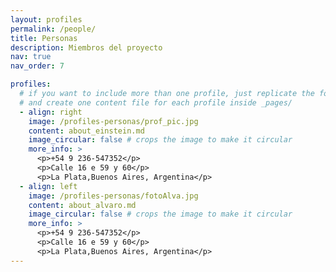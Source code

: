 ```yaml
---
layout: profiles
permalink: /people/
title: Personas 
description: Miembros del proyecto
nav: true
nav_order: 7

profiles:
  # if you want to include more than one profile, just replicate the following block
  # and create one content file for each profile inside _pages/
  - align: right
    image: /profiles-personas/prof_pic.jpg
    content: about_einstein.md
    image_circular: false # crops the image to make it circular
    more_info: >
      <p>+54 9 236-547352</p>
      <p>Calle 16 e 59 y 60</p>
      <p>La Plata,Buenos Aires, Argentina</p>
  - align: left
    image: /profiles-personas/fotoAlva.jpg
    content: about_alvaro.md
    image_circular: false # crops the image to make it circular
    more_info: >
      <p>+54 9 236-547352</p>
      <p>Calle 16 e 59 y 60</p>
      <p>La Plata,Buenos Aires, Argentina</p>
---
```

